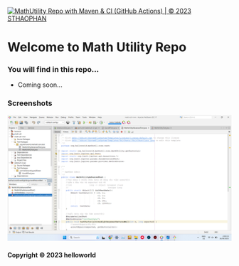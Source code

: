 [![MathUtility Repo with Maven & CI (GitHub Actions) | © 2023 STHAOPHAN](https://github.com/STHAOPHAN/math-util-mvn/actions/workflows/math-util-ci.yml/badge.svg)](https://github.com/STHAOPHAN/math-util-mvn/actions/workflows/math-util-ci.yml)

# Welcome to Math Utility Repo
### You will find in this repo...

* Coming soon...

### Screenshots
![DDT with JUnit](https://github.com/STHAOPHAN/math-util-mvn/blob/main/screenshots/DDT%20Test%20Script.png)
#### Copyright &#169; 2023 helloworld